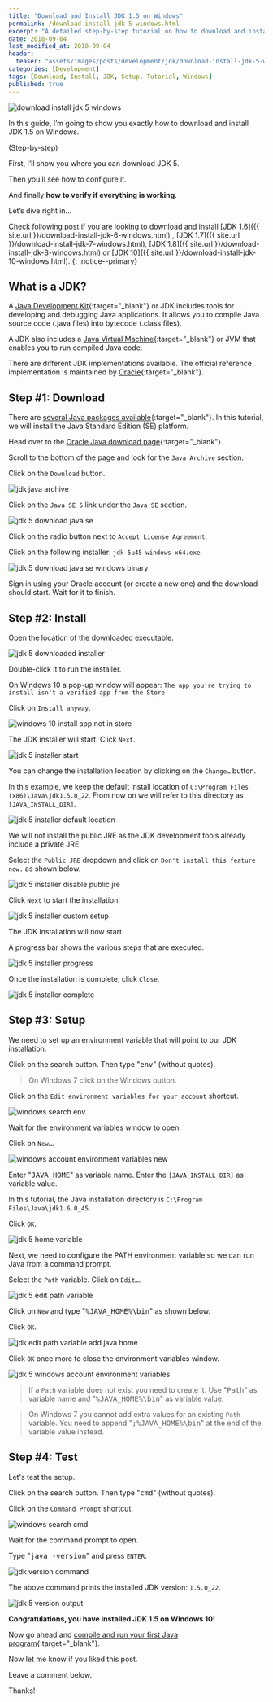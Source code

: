 ```yaml
---
title: "Download and Install JDK 1.5 on Windows"
permalink: /download-install-jdk-5-windows.html
excerpt: "A detailed step-by-step tutorial on how to download and install jdk 1.5.0_22 on Windows 10."
date: 2018-09-04
last_modified_at: 2018-09-04
header:
  teaser: "assets/images/posts/development/jdk/download-install-jdk-5-windows.png"
categories: [Development]
tags: [Download, Install, JDK, Setup, Tutorial, Windows]
published: true
---
```


<img src="{{ site.url }}/assets/images/posts/development/jdk/download-install-jdk-5-windows.png" alt="download install jdk 5 windows" class="align-right title-image">

In this guide, I’m going to show you exactly how to download and install JDK 1.5 on Windows.

(Step-by-step)

First, I’ll show you where you can download JDK 5.

Then you’ll see how to configure it.

And finally **how to verify if everything is working**.

Let’s dive right in…

Check following post if you are looking to download and install [JDK 1.6]({{ site.url }}/download-install-jdk-6-windows.html),, [JDK 1.7]({{ site.url }}/download-install-jdk-7-windows.html), [JDK 1.8]({{ site.url }}/download-install-jdk-8-windows.html) or [JDK 10]({{ site.url }}/download-install-jdk-10-windows.html).
{: .notice--primary}

## What is a JDK?

A [Java Development Kit](https://en.wikipedia.org/wiki/Java_Development_Kit){:target="_blank"} or JDK includes tools for developing and debugging Java applications. It allows you to compile Java source code (.java files) into bytecode (.class files).

A JDK also includes a [Java Virtual Machine](https://en.wikipedia.org/wiki/Java_virtual_machine){:target="_blank"} or JVM that enables you to run compiled Java code.

There are different JDK implementations available. The official reference implementation is maintained by [Oracle](https://www.oracle.com/index.html){:target="_blank"}.

## Step #1: Download

There are [several Java packages available](https://docs.oracle.com/javaee/6/firstcup/doc/gkhoy.html){:target="_blank"}. In this tutorial, we will install the Java Standard Edition (SE) platform.

Head over to the [Oracle Java download page](http://www.oracle.com/technetwork/java/javase/downloads/index.html){:target="_blank"}.

Scroll to the bottom of the page and look for the `Java Archive` section.

Click on the `Download` button.

<img src="{{ site.url }}/assets/images/posts/development/jdk/jdk-java-archive.png" alt="jdk java archive">

Click on the `Java SE 5` link under the `Java SE` section.

<img src="{{ site.url }}/assets/images/posts/development/jdk/jdk-5-download-java-se.png" alt="jdk 5 download java se">

Click on the radio button next to `Accept License Agreement`.

Click on the following installer: `jdk-5u45-windows-x64.exe`.

<img src="{{ site.url }}/assets/images/posts/development/jdk/jdk-5-download-java-se-windows-binary.png" alt="jdk 5 download java se windows binary">

Sign in using your Oracle account (or create a new one) and the download should start. Wait for it to finish.

## Step #2: Install

Open the location of the downloaded executable.

<img src="{{ site.url }}/assets/images/posts/development/jdk/jdk-5-downloaded-installer.png" alt="jdk 5 downloaded installer">

Double-click it to run the installer.

On Windows 10 a pop-up window will appear: `The app you're trying to install isn't a verified app from the Store`

Click on `Install anyway`.

<img src="{{ site.url }}/assets/images/posts/windows-10-install-app-not-in-store.png" alt="windows 10 install app not in store">

The JDK installer will start. Click `Next`.

<img src="{{ site.url }}/assets/images/posts/development/jdk/jdk-5-installer-start.png" alt="jdk 5 installer start">

You can change the installation location by clicking on the `Change…` button.

In this example, we keep the default install location of `C:\Program Files (x86)\Java\jdk1.5.0_22`. From now on we will refer to this directory as `[JAVA_INSTALL_DIR]`.

<img src="{{ site.url }}/assets/images/posts/development/jdk/jdk-5-installer-default-location.png" alt="jdk 5 installer default location">

We will not install the public JRE as the JDK development tools already include a private JRE.

Select the `Public JRE` dropdown and click on `Don't install this feature now.` as shown below.

<img src="{{ site.url }}/assets/images/posts/development/jdk/jdk-5-installer-disable-public-jre.png" alt="jdk 5 installer disable public jre">

Click `Next` to start the installation.

<img src="{{ site.url }}/assets/images/posts/development/jdk/jdk-5-installer-custom-setup.png" alt="jdk 5 installer custom setup">

The JDK installation will now start.

A progress bar shows the various steps that are executed.

<img src="{{ site.url }}/assets/images/posts/development/jdk/jdk-5-installer-progress.png" alt="jdk 5 installer progress">

Once the installation is complete, click `Close`.

<img src="{{ site.url }}/assets/images/posts/development/jdk/jdk-5-installer-complete.png" alt="jdk 5 installer complete">

## Step #3: Setup

We need to set up an environment variable that will point to our JDK installation.

Click on the search button. Then type "<kbd>env</kbd>" (without quotes).

> On Windows 7 click on the Windows button.

Click on the `Edit environment variables for your account` shortcut.

<img src="{{ site.url }}/assets/images/posts/development/windows-search-env.png" alt="windows search env">

Wait for the environment variables window to open.

Click on `New…`.

<img src="{{ site.url }}/assets/images/posts/development/windows-account-environment-variables-new.png" alt="windows account environment variables new">

Enter "<kbd>JAVA_HOME</kbd>" as variable name. Enter the `[JAVA_INSTALL_DIR]` as variable value.

In this tutorial, the Java installation directory is `C:\Program Files\Java\jdk1.6.0_45`.

Click `OK`.

<img src="{{ site.url }}/assets/images/posts/development/jdk/jdk-5-home-variable.png" alt="jdk 5 home variable">

Next, we need to configure the PATH environment variable so we can run Java from a command prompt.

Select the `Path` variable. Click on `Edit…`.

<img src="{{ site.url }}/assets/images/posts/development/jdk/jdk-5-edit-path-variable.png" alt="jdk 5 edit path variable">

Click on `New` and type "<kbd>%JAVA_HOME%\bin</kbd>" as shown below.

Click `OK`.

<img src="{{ site.url }}/assets/images/posts/development/jdk/jdk-edit-path-variable-add-java-home.png" alt="jdk edit path variable add java home">

Click `OK` once more to close the environment variables window.

<img src="{{ site.url }}/assets/images/posts/development/jdk/jdk-5-windows-account-environment-variables.png" alt="jdk 5 windows account environment variables">

> If a `Path` variable does not exist you need to create it. Use "<kbd>Path</kbd>" as variable name and "<kbd>%JAVA_HOME%\bin</kbd>" as variable value.

> On Windows 7 you cannot add extra values for an existing `Path` variable. You need to append "<kbd>;%JAVA_HOME%\bin</kbd>" at the end of the variable value instead.

## Step #4: Test

Let's test the setup.

Click on the search button. Then type "<kbd>cmd</kbd>" (without quotes).

Click on the `Command Prompt` shortcut.

<img src="{{ site.url }}/assets/images/posts/development/windows-search-cmd.png" alt="windows search cmd">

Wait for the command prompt to open.

Type "<kbd>java -version</kbd>" and press `ENTER`.

<img src="{{ site.url }}/assets/images/posts/development/jdk/jdk-version-command.png" alt="jdk version command">

The above command prints the installed JDK version: `1.5.0_22`.

<img src="{{ site.url }}/assets/images/posts/development/jdk/jdk-5-version-output.png" alt="jdk 5 version output">

**Congratulations, you have installed JDK 1.5 on Windows 10!**

Now go ahead and [compile and run your first Java program](https://introcs.cs.princeton.edu/java/11hello/){:target="_blank"}.

Now let me know if you liked this post.

Leave a comment below.

Thanks!
